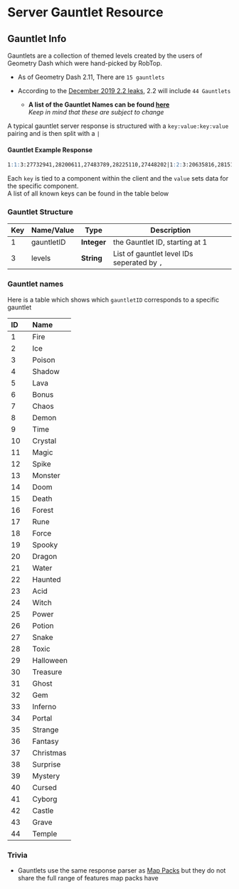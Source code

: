 # Server Gauntlet Resource

## Gauntlet Info

Gauntlets are a collection of themed levels created by the users of Geometry Dash which were hand-picked by RobTop.

 - As of Geometry Dash 2.11, There are `15 gauntlets`

  - According to the [December 2019 2.2 leaks](https://www.reddit.com/r/geometrydash/comments/e9b0y6/update_22_leaks_megathread/), 2.2 will include `44 Gauntlets`
    - **A list of the Gauntlet Names can be found [here](/resources/server/gauntlet?id=gauntlet-names)**<br/>*Keep in mind that these are subject to change*

A typical gauntlet server response is structured with a `key:value:key:value` pairing and is then split with a `|`
<!-- tabs:start -->

#### **Gauntlet Example Response**
```md
1:1:3:27732941,28200611,27483789,28225110,27448202|1:2:3:20635816,28151870,25969464,24302376,27399722 
```
<!-- tabs:end -->

Each `key` is tied to a component within the client and the `value` sets data for the specific component.  
A list of all known keys can be found in the table below

### Gauntlet Structure

| Key | Name/Value | Type       | Description                           |
| --- | ---------- | ---------- | ------------------------------------- |
| 1   | gauntletID | **Integer**| the Gauntlet ID, starting at 1        |
| 3   | levels     | **String** | List of gauntlet level IDs seperated by `,`|

### Gauntlet names

Here is a table which shows which `gauntletID` corresponds to a specific gauntlet

<!-- table made with a JSON to MDTable script so it looks ugly :/-->

| ID ⠀| Name |
| :--- | :----- |
  | 1 | Fire |
  | 2 | Ice |
  | 3 | Poison |
  | 4 | Shadow |
  | 5 | Lava |
  | 6 | Bonus |
  | 7 | Chaos |
  | 8 | Demon |
  | 9 |  Time |
  | 10 | Crystal |
  | 11 | Magic |
  | 12 | Spike |
  | 13 | Monster |
  | 14 | Doom |
  | 15 | Death |
  | 16 | Forest |
  | 17 | Rune |
  | 18 | Force |
  | 19 | Spooky |
  | 20| Dragon |
  | 21 | Water |
  | 22 | Haunted |
  | 23 | Acid |
  | 24 | Witch |
  | 25 | Power |
  | 26 | Potion |
  | 27 | Snake |
  | 28 | Toxic |
  | 29 | Halloween |
  | 30 | Treasure |
  | 31 | Ghost |
  | 32 | Gem |
  | 33 | Inferno |
  | 34 | Portal |
  | 35 | Strange |
  | 36 | Fantasy |
  | 37 | Christmas |
  | 38 | Surprise |
  | 39 | Mystery |
  | 40 | Cursed |
  | 41 | Cyborg |
  | 42 | Castle |
  | 43 | Grave |
  | 44 | Temple |

### Trivia

- Gauntlets use the same response parser as [Map Packs](/resources/server/mappack) but they do not share the full range of features map packs have
